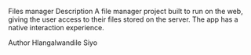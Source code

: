 Files manager
Description
A file manager project built to run on the web, giving the user access to their files stored on the server. The app has a native interaction experience.

Author
Hlangalwandile Siyo
